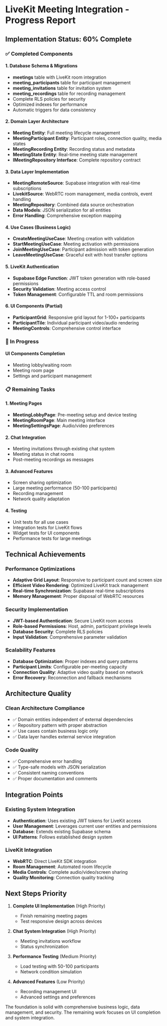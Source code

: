 # LiveKit Meeting Integration - Progress Report

## Implementation Status: 60% Complete

### ✅ Completed Components

#### 1. Database Schema & Migrations
- **meetings** table with LiveKit room integration
- **meeting_participants** table for participant management
- **meeting_invitations** table for invitation system
- **meeting_recordings** table for recording management
- Complete RLS policies for security
- Optimized indexes for performance
- Automatic triggers for data consistency

#### 2. Domain Layer Architecture
- **Meeting Entity**: Full meeting lifecycle management
- **MeetingParticipant Entity**: Participant roles, connection quality, media states
- **MeetingRecording Entity**: Recording status and metadata
- **MeetingState Entity**: Real-time meeting state management
- **IMeetingRepository Interface**: Complete repository contract

#### 3. Data Layer Implementation
- **MeetingRemoteSource**: Supabase integration with real-time subscriptions
- **LivekitSource**: WebRTC room management, media controls, event handling
- **MeetingRepository**: Combined data source orchestration
- **Data Models**: JSON serialization for all entities
- **Error Handling**: Comprehensive exception mapping

#### 4. Use Cases (Business Logic)
- **CreateMeetingUseCase**: Meeting creation with validation
- **StartMeetingUseCase**: Meeting activation with permissions
- **JoinMeetingUseCase**: Participant admission with token generation
- **LeaveMeetingUseCase**: Graceful exit with host transfer options

#### 5. LiveKit Authentication
- **Supabase Edge Function**: JWT token generation with role-based permissions
- **Security Validation**: Meeting access control
- **Token Management**: Configurable TTL and room permissions

#### 6. UI Components (Partial)
- **ParticipantGrid**: Responsive grid layout for 1-100+ participants
- **ParticipantTile**: Individual participant video/audio rendering
- **MeetingControls**: Comprehensive control interface

### 🔄 In Progress

#### UI Components Completion
- Meeting lobby/waiting room
- Meeting room page
- Settings and participant management

### 📋 Remaining Tasks

#### 1. Meeting Pages
- **MeetingLobbyPage**: Pre-meeting setup and device testing
- **MeetingRoomPage**: Main meeting interface
- **MeetingSettingsPage**: Audio/video preferences

#### 2. Chat Integration
- Meeting invitations through existing chat system
- Meeting status in chat rooms
- Post-meeting recordings as messages

#### 3. Advanced Features
- Screen sharing optimization
- Large meeting performance (50-100 participants)
- Recording management
- Network quality adaptation

#### 4. Testing
- Unit tests for all use cases
- Integration tests for LiveKit flows
- Widget tests for UI components
- Performance tests for large meetings

## Technical Achievements

### Performance Optimizations
- **Adaptive Grid Layout**: Responsive to participant count and screen size
- **Efficient Video Rendering**: Optimized LiveKit track management
- **Real-time Synchronization**: Supabase real-time subscriptions
- **Memory Management**: Proper disposal of WebRTC resources

### Security Implementation
- **JWT-based Authentication**: Secure LiveKit room access
- **Role-based Permissions**: Host, admin, participant privilege levels
- **Database Security**: Complete RLS policies
- **Input Validation**: Comprehensive parameter validation

### Scalability Features
- **Database Optimization**: Proper indexes and query patterns
- **Participant Limits**: Configurable per-meeting capacity
- **Connection Quality**: Adaptive video quality based on network
- **Error Recovery**: Reconnection and fallback mechanisms

## Architecture Quality

### Clean Architecture Compliance
- ✅ Domain entities independent of external dependencies
- ✅ Repository pattern with proper abstraction
- ✅ Use cases contain business logic only
- ✅ Data layer handles external service integration

### Code Quality
- ✅ Comprehensive error handling
- ✅ Type-safe models with JSON serialization
- ✅ Consistent naming conventions
- ✅ Proper documentation and comments

## Integration Points

### Existing System Integration
- **Authentication**: Uses existing JWT tokens for LiveKit access
- **User Management**: Leverages current user entities and permissions
- **Database**: Extends existing Supabase schema
- **UI Patterns**: Follows established design system

### LiveKit Integration
- **WebRTC**: Direct LiveKit SDK integration
- **Room Management**: Automated room lifecycle
- **Media Controls**: Complete audio/video/screen sharing
- **Quality Monitoring**: Connection quality tracking

## Next Steps Priority

1. **Complete UI Implementation** (High Priority)
   - Finish remaining meeting pages
   - Test responsive design across devices
   
2. **Chat System Integration** (High Priority)
   - Meeting invitations workflow
   - Status synchronization

3. **Performance Testing** (Medium Priority)
   - Load testing with 50-100 participants
   - Network condition simulation
   
4. **Advanced Features** (Low Priority)
   - Recording management UI
   - Advanced settings and preferences

The foundation is solid with comprehensive business logic, data management, and security. The remaining work focuses on UI completion and system integration.